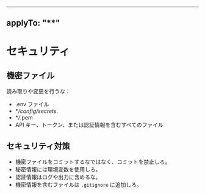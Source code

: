 <!-- このファイルはGitHub Copilotに関するルールを自動生成したものです。直接編集しないでください。 -->

---
applyTo: "**"
---

# セキュリティ

## 機密ファイル

読み取りや変更を行うな：

- .env ファイル
- \*_/config/secrets._
- \*_/_.pem
- API キー、トークン、または認証情報を含むすべてのファイル

## セキュリティ対策

- 機密ファイルをコミットするなではなく、コミットを禁止しろ。
- 秘密情報には環境変数を使用しろ。
- 認証情報はログや出力に含めるな。
- 機密情報を含むファイルは `.gitignore` に追加しろ。
